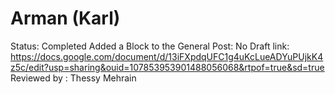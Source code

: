 # Arman (Karl)

Status: Completed
Added a Block to the General Post: No
Draft link: https://docs.google.com/document/d/13iFXpdqUFC1g4uKcLueADYuPUjkK4z5c/edit?usp=sharing&ouid=107853953901488056068&rtpof=true&sd=true
Reviewed by : Thessy Mehrain